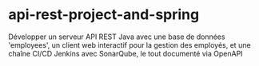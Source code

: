 # api-rest-project-and-spring
Développer un serveur API REST Java avec une base de données 'employees', un client web interactif pour la gestion des employés, et une chaîne CI/CD Jenkins avec SonarQube, le tout documenté via OpenAPI
